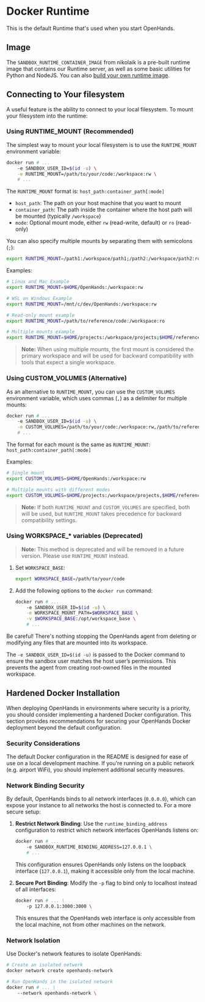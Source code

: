 # Docker Runtime

This is the default Runtime that's used when you start OpenHands.

## Image
The `SANDBOX_RUNTIME_CONTAINER_IMAGE` from nikolaik is a pre-built runtime image
that contains our Runtime server, as well as some basic utilities for Python and NodeJS.
You can also [build your own runtime image](../how-to/custom-sandbox-guide).

## Connecting to Your filesystem
A useful feature is the ability to connect to your local filesystem. To mount your filesystem into the runtime:

### Using RUNTIME_MOUNT (Recommended)

The simplest way to mount your local filesystem is to use the `RUNTIME_MOUNT` environment variable:

```bash
docker run # ...
    -e SANDBOX_USER_ID=$(id -u) \
    -e RUNTIME_MOUNT=/path/to/your/code:/workspace:rw \
    # ...
```

The `RUNTIME_MOUNT` format is: `host_path:container_path[:mode]`

- `host_path`: The path on your host machine that you want to mount
- `container_path`: The path inside the container where the host path will be mounted (typically `/workspace`)
- `mode`: Optional mount mode, either `rw` (read-write, default) or `ro` (read-only)

You can also specify multiple mounts by separating them with semicolons (`;`):

```bash
export RUNTIME_MOUNT=/path1:/workspace/path1;/path2:/workspace/path2:ro
```

Examples:

```bash
# Linux and Mac Example
export RUNTIME_MOUNT=$HOME/OpenHands:/workspace:rw

# WSL on Windows Example
export RUNTIME_MOUNT=/mnt/c/dev/OpenHands:/workspace:rw

# Read-only mount example
export RUNTIME_MOUNT=/path/to/reference/code:/workspace:ro

# Multiple mounts example
export RUNTIME_MOUNT=$HOME/projects:/workspace/projects;$HOME/reference:/workspace/reference:ro
```

> **Note:** When using multiple mounts, the first mount is considered the primary workspace and will be used for backward compatibility with tools that expect a single workspace.

### Using CUSTOM_VOLUMES (Alternative)

As an alternative to `RUNTIME_MOUNT`, you can use the `CUSTOM_VOLUMES` environment variable, which uses commas (`,`) as a delimiter for multiple mounts:

```bash
docker run # ...
    -e SANDBOX_USER_ID=$(id -u) \
    -e CUSTOM_VOLUMES=/path/to/your/code:/workspace:rw,/path/to/reference:/workspace/reference:ro \
    # ...
```

The format for each mount is the same as `RUNTIME_MOUNT`: `host_path:container_path[:mode]`

Examples:

```bash
# Single mount
export CUSTOM_VOLUMES=$HOME/OpenHands:/workspace:rw

# Multiple mounts with different modes
export CUSTOM_VOLUMES=$HOME/projects:/workspace/projects,$HOME/reference:/workspace/reference:ro
```

> **Note:** If both `RUNTIME_MOUNT` and `CUSTOM_VOLUMES` are specified, both will be used, but `RUNTIME_MOUNT` takes precedence for backward compatibility settings.

### Using WORKSPACE_* variables (Deprecated)

> **Note:** This method is deprecated and will be removed in a future version. Please use `RUNTIME_MOUNT` instead.

1. Set `WORKSPACE_BASE`:

    ```bash
    export WORKSPACE_BASE=/path/to/your/code
    ```

2. Add the following options to the `docker run` command:

    ```bash
    docker run # ...
        -e SANDBOX_USER_ID=$(id -u) \
        -e WORKSPACE_MOUNT_PATH=$WORKSPACE_BASE \
        -v $WORKSPACE_BASE:/opt/workspace_base \
        # ...
    ```

Be careful! There's nothing stopping the OpenHands agent from deleting or modifying
any files that are mounted into its workspace.

The `-e SANDBOX_USER_ID=$(id -u)` is passed to the Docker command to ensure the sandbox user matches the host user’s
permissions. This prevents the agent from creating root-owned files in the mounted workspace.

## Hardened Docker Installation

When deploying OpenHands in environments where security is a priority, you should consider implementing a hardened
Docker configuration. This section provides recommendations for securing your OpenHands Docker deployment beyond the default configuration.

### Security Considerations

The default Docker configuration in the README is designed for ease of use on a local development machine. If you're
running on a public network (e.g. airport WiFi), you should implement additional security measures.

### Network Binding Security

By default, OpenHands binds to all network interfaces (`0.0.0.0`), which can expose your instance to all networks the
host is connected to. For a more secure setup:

1. **Restrict Network Binding**: Use the `runtime_binding_address` configuration to restrict which network interfaces OpenHands listens on:

   ```bash
   docker run # ...
       -e SANDBOX_RUNTIME_BINDING_ADDRESS=127.0.0.1 \
       # ...
   ```

   This configuration ensures OpenHands only listens on the loopback interface (`127.0.0.1`), making it accessible only from the local machine.

2. **Secure Port Binding**: Modify the `-p` flag to bind only to localhost instead of all interfaces:

   ```bash
   docker run # ... \
       -p 127.0.0.1:3000:3000 \
   ```

   This ensures that the OpenHands web interface is only accessible from the local machine, not from other machines on the network.

### Network Isolation

Use Docker's network features to isolate OpenHands:

```bash
# Create an isolated network
docker network create openhands-network

# Run OpenHands in the isolated network
docker run # ... \
    --network openhands-network \
```
